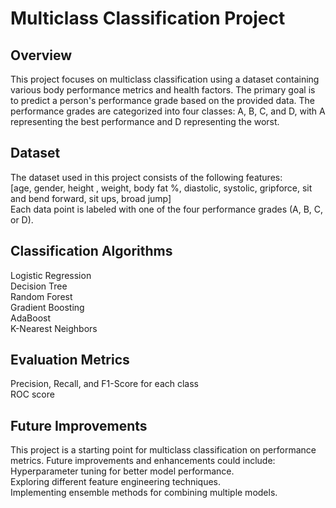 # Multiclass Classification Project

## Overview

This project focuses on multiclass classification using a dataset containing various body performance metrics and health factors. The primary goal is to predict a person's performance grade based on the provided data. The performance grades are categorized into four classes: A, B, C, and D, with A representing the best performance and D representing the worst.

## Dataset

The dataset used in this project consists of the following features:\
[age, gender, height , weight, body fat %, diastolic, systolic, gripforce, sit and bend forward, sit ups, broad jump]\
Each data point is labeled with one of the four performance grades (A, B, C, or D).

## Classification Algorithms

Logistic Regression\
Decision Tree\
Random Forest\
Gradient Boosting\
AdaBoost\
K-Nearest Neighbors

## Evaluation Metrics

Precision, Recall, and F1-Score for each class\
ROC score


## Future Improvements

This project is a starting point for multiclass classification on performance metrics. Future improvements and enhancements could include:
Hyperparameter tuning for better model performance.\
Exploring different feature engineering techniques.\
Implementing ensemble methods for combining multiple models.

